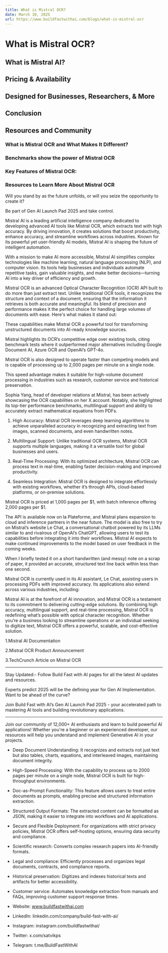 ```yaml
---
title: What is Mistral OCR?
date: March 10, 2025
url: https://www.buildfastwithai.com/blogs/what-is-mistral-ocr
---
```


# What is Mistral OCR?

## What is Mistral AI?

## Pricing & Availability

## Designed for Businesses, Researchers, & More

## Conclusion

## Resources and Community

### What is Mistral OCR and What Makes It Different?

### Benchmarks show the power of Mistral OCR

### Key Features of Mistral OCR:

### Resources to Learn More About Mistral OCR

Will you stand by as the future unfolds, or will you seize the opportunity to create it?

Be part of Gen AI Launch Pad 2025 and take control.

Mistral AI is a leading artificial intelligence company dedicated to developing advanced AI tools like Mistral OCR, which extracts text with high accuracy. By driving innovation, it creates solutions that boost productivity, enhance accuracy, and streamline workflows across industries. Known for its powerful yet user-friendly AI models, Mistral AI is shaping the future of intelligent automation.

With a mission to make AI more accessible, Mistral AI simplifies complex technologies like machine learning, natural language processing (NLP), and computer vision. Its tools help businesses and individuals automate repetitive tasks, gain valuable insights, and make better decisions—turning AI into a key driver of efficiency and growth.

Mistral OCR is an advanced Optical Character Recognition (OCR) API built to do more than just extract text. Unlike traditional OCR tools, it recognizes the structure and context of a document, ensuring that the information it retrieves is both accurate and meaningful. Its blend of precision and performance makes it the perfect choice for handling large volumes of documents with ease. Here's what makes it stand out:

These capabilities make Mistral OCR a powerful tool for transforming unstructured documents into AI-ready knowledge sources.

Mistral highlights its OCR’s competitive edge over existing tools, citing benchmark tests where it outperformed major alternatives including Google Document AI, Azure OCR and OpenAI’s GPT-4o.

Mistral OCR is also designed to operate faster than competing models and is capable of processing up to 2,000 pages per minute on a single node.

This speed advantage makes it suitable for high-volume document processing in industries such as research, customer service and historical preservation.

Sophia Yang, head of developer relations at Mistral, has been actively showcasing the OCR capabilities on her X account. Notably, she highlighted its top-tier performance benchmarks, multilingual support and ability to accurately extract mathematical equations from PDFs.

1. High Accuracy: Mistral OCR leverages deep learning algorithms to achieve unparalleled accuracy in recognizing and extracting text from images, scanned documents, and even handwritten notes.

2. Multilingual Support: Unlike traditional OCR systems, Mistral OCR supports multiple languages, making it a versatile tool for global businesses and users.

3. Real-Time Processing: With its optimized architecture, Mistral OCR can process text in real-time, enabling faster decision-making and improved productivity.

4. Seamless Integration: Mistral OCR is designed to integrate effortlessly with existing workflows, whether it’s through APIs, cloud-based platforms, or on-premise solutions.

Mistral OCR is priced at 1,000 pages per $1, with batch inference offering 2,000 pages per $1.

The API is available now on la Plateforme, and Mistral plans expansion to cloud and inference partners in the near future. The model is also free to try on Mistral’s website Le Chat, a conversational chatbot powered by its LLMs similar to and rivalrous of OpenAI’s ChatGPT, allowing users to test its capabilities before integrating it into their workflows. Mistral AI expects to make continued improvements to the model based on user feedback in the coming weeks.

When I briefly tested it on a short handwritten (and messy) note on a scrap of paper, it provided an accurate, structured text line back within less than one second.

Mistral OCR is currently used in its AI assistant, Le Chat, assisting users in processing PDFs with improved accuracy. Its applications also extend across various industries, including:

Mistral AI is at the forefront of AI innovation, and Mistral OCR is a testament to its commitment to delivering cutting-edge solutions. By combining high accuracy, multilingual support, and real-time processing, Mistral OCR is redefining what’s possible with optical character recognition. Whether you’re a business looking to streamline operations or an individual seeking to digitize text, Mistral OCR offers a powerful, scalable, and cost-effective solution.

1.Mistral AI Documentation

2.Mistral OCR Product Announcement

3.TechCrunch Article on Mistral OCR﻿

---------------------------

Stay Updated:- Follow Build Fast with AI pages for all the latest AI updates and resources.

Experts predict 2025 will be the defining year for Gen AI Implementation. Want to be ahead of the curve?

Join Build Fast with AI’s Gen AI Launch Pad 2025 - your accelerated path to mastering AI tools and building revolutionary applications.

---------------------------

Join our community of 12,000+ AI enthusiasts and learn to build powerful AI applications! Whether you're a beginner or an experienced developer, our resources will help you understand and implement Generative AI in your projects.

* Deep Document Understanding: It recognizes and extracts not just text but also tables, charts, equations, and interleaved images, maintaining document integrity.
* High-Speed Processing: With the capability to process up to 2000 pages per minute on a single node, Mistral OCR is built for high-throughput environments.
* Doc-as-Prompt Functionality: This feature allows users to treat entire documents as prompts, enabling precise and structured information extraction.
* Structured Output Formats: The extracted content can be formatted as JSON, making it easier to integrate into workflows and AI applications.
* Secure and Flexible Deployment: For organizations with strict privacy policies, Mistral OCR offers self-hosting options, ensuring data security and compliance.

* Scientific research: Converts complex research papers into AI-friendly formats.
* Legal and compliance: Efficiently processes and organizes legal documents, contracts, and compliance reports.
* Historical preservation: Digitizes and indexes historical texts and artifacts for better accessibility.
* Customer service: Automates knowledge extraction from manuals and FAQs, improving customer support response times.

* Website: www.buildfastwithai.com
* LinkedIn: linkedin.com/company/build-fast-with-ai/
* Instagram: instagram.com/buildfastwithai/
* Twitter: x.com/satvikps
* Telegram: t.me/BuildFastWithAI

